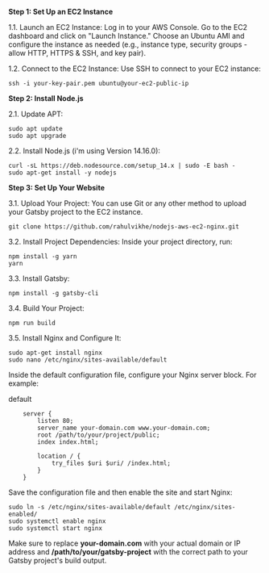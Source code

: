 **Step 1: Set Up an EC2 Instance**

1.1. Launch an EC2 Instance: Log in to your AWS Console. Go to the EC2 dashboard and click on "Launch Instance." Choose an Ubuntu AMI and configure the instance as needed (e.g., instance type, security groups - allow HTTP, HTTPS & SSH, and key pair).

1.2. Connect to the EC2 Instance: Use SSH to connect to your EC2 instance:

    ssh -i your-key-pair.pem ubuntu@your-ec2-public-ip

**Step 2: Install Node.js**

2.1. Update APT:

    sudo apt update
    sudo apt upgrade

2.2. Install Node.js (i'm using Version 14.16.0):

    curl -sL https://deb.nodesource.com/setup_14.x | sudo -E bash -
    sudo apt-get install -y nodejs

**Step 3: Set Up Your Website**

3.1. Upload Your Project: You can use Git or any other method to upload your Gatsby project to the EC2 instance.

    git clone https://github.com/rahulvikhe/nodejs-aws-ec2-nginx.git

3.2. Install Project Dependencies: Inside your project directory, run:

    npm install -g yarn
    yarn

3.3. Install Gatsby:

    npm install -g gatsby-cli

3.4. Build Your Project:

    npm run build

3.5. Install Nginx and Configure It:

    sudo apt-get install nginx
    sudo nano /etc/nginx/sites-available/default

Inside the default configuration file, configure your Nginx server block. For example:

default

        server {
            listen 80;
            server_name your-domain.com www.your-domain.com;
            root /path/to/your/project/public;
            index index.html;
        
            location / {
                try_files $uri $uri/ /index.html;
            }
        }

Save the configuration file and then enable the site and start Nginx:

    sudo ln -s /etc/nginx/sites-available/default /etc/nginx/sites-enabled/
    sudo systemctl enable nginx
    sudo systemctl start nginx

Make sure to replace **your-domain.com** with your actual domain or IP address and **/path/to/your/gatsby-project** with the correct path to your Gatsby project's build output.
